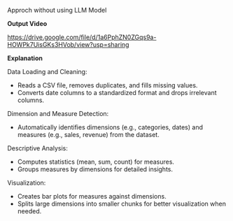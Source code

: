 Approch without using LLM Model

**Output Video** 

https://drive.google.com/file/d/1a6PphZN0ZGqs9a-HOWPk7UisGKs3HVob/view?usp=sharing

**Explanation**

Data Loading and Cleaning:
- Reads a CSV file, removes duplicates, and fills missing values.
- Converts date columns to a standardized format and drops irrelevant columns.

Dimension and Measure Detection:
- Automatically identifies dimensions (e.g., categories, dates) and measures (e.g., sales, revenue) from the dataset.

Descriptive Analysis:
- Computes statistics (mean, sum, count) for measures.
- Groups measures by dimensions for detailed insights.

Visualization:
- Creates bar plots for measures against dimensions.
- Splits large dimensions into smaller chunks for better visualization when needed.
